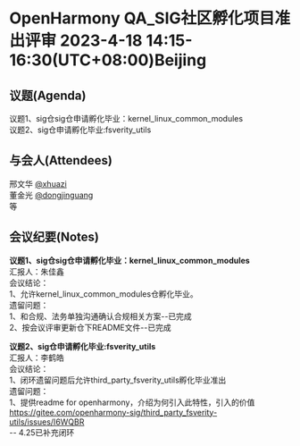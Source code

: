 # OpenHarmony QA_SIG社区孵化项目准出评审 2023-4-18 14:15-16:30(UTC+08:00)Beijing

## 议题(Agenda)

议题1、sig仓sig仓申请孵化毕业：kernel_linux_common_modules  
议题2、sig仓申请孵化毕业:fsverity_utils  

## 与会人(Attendees)

邢文华 [@xhuazi](https://gitee.com/xhuazi)  
董金光 [@dongjinguang](https://gitee.com/dongjinguang)  
等

## 会议纪要(Notes)

**议题1、sig仓sig仓申请孵化毕业：kernel_linux_common_modules**  
汇报人：朱佳鑫  
会议结论：  
1、允许kernel_linux_common_modules仓孵化毕业。  
遗留问题：  
1、和合规、法务单独沟通确认合规相关方案--已完成  
2、按会议评审更新仓下README文件--已完成  

**议题2、sig仓申请孵化毕业:fsverity_utils**  
汇报人：李鹤皓  
会议结论：  
1、闭环遗留问题后允许third_party_fsverity_utils孵化毕业准出  
遗留问题：  
1、提供readme for openharmony，介绍为何引入此特性，引入的价值  
https://gitee.com/openharmony-sig/third_party_fsverity-utils/issues/I6WQBR  
-- 4.25已补充闭环  
